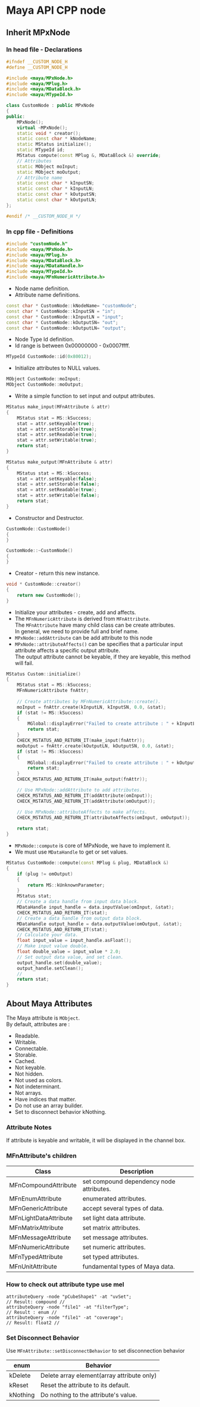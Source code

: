 # Maya API CPP node

## Inherit MPxNode

### In head file - Declarations

```cpp
#ifndef __CUSTOM_NODE_H
#define __CUSTOM_NODE_H

#include <maya/MPxNode.h>
#include <maya/MPlug.h>
#include <maya/MDataBlock.h>
#include <maya/MTypeId.h>

class CustomNode : public MPxNode
{
public:
    MPxNode();
    virtual ~MPxNode();
    static void * creator();
    static const char * kNodeName;
    static MStatus initialize();
    static MTypeId id;
    MStatus compute(const MPlug &, MDataBlock &) override;
    // Attributes
    static MObject moInput;
    static MObject moOutput;
    // Attribute name
    static const char * kInputSN;
    static const char * kInputLN;
    static const char * kOutputSN;
    static const char * kOutputLN;
};

#endif /* __CUSTOM_NODE_H */
```

### In cpp file - Definitions

```cpp
#include "customNode.h"
#include <maya/MPxNode.h>
#include <maya/MPlug.h>
#include <maya/MDataBlock.h>
#include <maya/MDataHandle.h>
#include <maya/MTypeId.h>
#include <maya/MFnNumericAttribute.h>
```

+ Node name definition.
+ Attribute name definitions.

```cpp
const char * CustomNode::kNodeName= "customNode";
const char * CustomNode::kInputSN = "in";
const char * CustomNode::kInputLN = "input";
const char * CustomNode::kOutputSN= "out";
const char * CustomNode::kOutputLN= "output";
```

+ Node Type Id definition.
+ Id range is between 0x00000000 - 0x0007ffff.

```cpp
MTypeId CustomNode::id(0x80012);
```

+ Initialize attributes to NULL values.

```cpp
MObject CustomNode::moInput;
MObject CustomNode::moOutput;
```

+ Write a simple function to set input and output attributes.

```cpp
MStatus make_input(MFnAttribute & attr)
{
    MStatus stat = MS::kSuccess;
    stat = attr.setKeyable(true);
    stat = attr.setStorable(true);
    stat = attr.setReadable(true);
    stat = attr.setWritable(true);
    return stat;
}

MStatus make_output(MFnAttribute & attr)
{
    MStatus stat = MS::kSuccess;
    stat = attr.setKeyable(false);
    stat = attr.setStorable(false);
    stat = attr.setReadable(true);
    stat = attr.setWritable(false);
    return stat;
}
```

+ Constructor and Destructor.

```cpp
CustomNode::CustomNode()
{
}

CustomNode::~CustomNode()
{
}
```

+ Creator - return this new instance.

```cpp
void * CustomNode::creator()
{
    return new CustomNode();
}
```

+ Initialize your attributes - create, add and affects.
+ The `MFnNumericAttribute` is derived from `MFnAttribute`.</br>
  The `MFnAttribute` have many child class can be create attributes.</br>
  In general, we need to provide full and brief name.</br>
+ `MPxNode::addAttribute` can be add attribute to this node</br>
+ `MPxNode::attributeAffects()` can be specifies that a particular input</br>
  attribute affects a specific output attribute.</br>
  The output attribute cannot be keyable, if they are keyable, this method will fail.

```cpp
MStatus Custom::initialize()
{
    MStatus stat = MS::kSuccess;
    MFnNumericAttribute fnAttr;
    
    // Create attributes by MFnNumericAttribute::create().
    moInput = fnAttr.create(kInputLN, kInputSN, 0.0, &stat);
    if (stat != MS::kSuccess)
    {
        MGlobal::displayError("Failed to create attribute : " + kInputLN);
        return stat;
    }
    CHECK_MSTATUS_AND_RETURN_IT(make_input(fnAttr));
    moOutput = fnAttr.create(kOutputLN, kOutputSN, 0.0, &stat);
    if (stat != MS::kSuccess)
    {
        MGlobal::displayError("Failed to create attribute : " + kOutputLN);
        return stat;
    }
    CHECK_MSTATUS_AND_RETURN_IT(make_output(fnAttr));

    // Use MPxNode::addAttribute to add attributes.
    CHECK_MSTATUS_AND_RETURN_IT(addAttribute(omInput));
    CHECK_MSTATUS_AND_RETURN_IT(addAttribute(omOutput));

    // Use MPxNode::attributeAffects to make affects.
    CHECK_MSTATUS_AND_RETURN_IT(attributeAffects(omInput, omOutput));
    
    return stat;
}
```

+ `MPxNode::compute` is core of MPxNode, we have to implement it.
+ We must use `MDataHandle` to get or set values.

```cpp
MStatus CustomNode::compute(const MPlug & plug, MDataBlock &)
{
    if (plug != omOutput)
    {
        return MS::kUnknownParameter;
    }
    MStatus stat;
    // Create a data handle from input data block.
    MDataHandle input_handle = data.inputValue(omInput, &stat);
    CHECK_MSTATUS_AND_RETURN_IT(stat);
    // Create a data handle from output data block.
    MDataHandle output_handle = data.outputValue(omOutput, &stat);
    CHECK_MSTATUS_AND_RETURN_IT(stat);
    // Calculate your data.
    float input_value = input_handle.asFloat();
    // Make input value double.
    float double_value = input_value * 2.0;
    // Set output data value, and set clean.
    output_handle.set(double_value);
    output_handle.setClean();
    //
    return stat;
}
```

## About Maya Attributes

The Maya attribute is `MObject`.</br>
By default, attributes are :

+ Readable.
+ Writable.
+ Connectable.
+ Storable.
+ Cached.
+ Not keyable.
+ Not hidden.
+ Not used as colors.
+ Not indeterminant.
+ Not arrays.
+ Have indices that matter.
+ Do not use an array builder.
+ Set to disconnect behavior kNothing.

### Attribute Notes

If attribute is keyable and writable, it will be displayed in the channel box.</br>

### MFnAttribute's children

| Class                | Description                                   |
| -------------------- | --------------------------------------------- |
| MFnCompoundAttribute | set compound dependency node attributes.      |
| MFnEnumAttribute     | enumerated attributes.                        |
| MFnGenericAttribute  | accept several types of data.                 |
| MFnLightDataAttribute| set light data attribute.                     |
| MFnMatrixAttribute   | set matrix attributes.                        |
| MFnMessageAttribute  | set message attributes.                       |
| MFnNumericAttribute  | set numeric attributes.                       |
| MFnTypedAttribute    | set typed attributes.                         |
| MFnUnitAttribute     | fundamental types of Maya data.               |

### How to check out attribute type use mel

```mel
attributeQuery -node "pCubeShape1" -at "uvSet";
// Result: compound //
attributeQuery -node "file1" -at "filterType";
// Result : enum //
attributeQuery -node "file1" -at "coverage";
// Result: float2 //
```

### Set Disconnect Behavior

Use `MFnAttribute::setDisconnectBehavior` to set disconnection behavior</br>

| enum       | Behavior                                  |
| ---------- | ----------------------------------------- |
| kDelete    | Delete array element(array attribute only)|
| kReset     | Reset the attribute to its default.       |
| kNothing   | Do nothing to the attribute's value.      |
